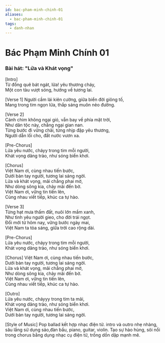 ```yaml
---
id: bac-pham-minh-chinh-01
aliases:
  - bac-pham-minh-chinh-01
tags:
  - danh-nhan
---
```


# Bác Phạm Minh Chính 01

### Bài hát: "Lửa và Khát vọng"

[Intro]  
Từ đồng quê bát ngát, lửa! yêu thương cháy,  
Một con tàu vượt sóng, hướng về tương lai.  

[Verse 1]
Người cầm lái kiên cường, giữa biển đời giông tố,  
Mang trong tim ngọn lửa, thắp sáng muôn nẻo đường.  

[Verse 2]  
Cánh chim không ngại gió, vẫn bay về phía mặt trời,  
Như dân tộc này, chẳng ngại gian nan.  
Từng bước đi vững chãi, từng nhịp đập yêu thương,  
Người dẫn lối cho, đất nước vươn xa.  

[Pre-Chorus]  
Lửa yêu nước, cháyy trong tim mỗi người,  
Khát vọng dâng trào, như sóng biển khơi.

[Chorus]  
Việt Nam ơi, cùng nhau tiến bước,  
Dưới bàn tay người, tương lai sáng ngời.  
Lửa và khát vọng, mãi chẳng phai mờ,  
Như dòng sông kia, chảy mãi đến bờ.  
Việt Nam ơi, vững tin tiến lên,  
Cùng nhau viết tiếp, khúc ca tự hào.  

[Verse 3]  
Từng hạt mưa thấm đất, nuôi lớn mầm xanh,  
Như tình yêu người gieo, cho đời trái ngọt.  
Đổi mới từ hôm nay, vững bước ngày mai,  
Việt Nam ta tỏa sáng, giữa trời cao rộng dài.  

[Pre-Chorus]  
Lửa yêu nước, cháyy trong tim mỗi người,  
Khát vọng dâng trào, như sóng biển khơi.  

[Chorus]
Việt Nam ơi, cùng nhau tiến bước,  
Dưới bàn tay người, tương lai sáng ngời.  
Lửa và khát vọng, mãi chẳng phai mờ,  
Như dòng sông kia, chảy mãi đến bờ.  
Việt Nam ơi, vững tin tiến lên,  
Cùng nhau viết tiếp, khúc ca tự hào.  

[Outro]  
Lửa yêu nước, cháyyy trong tim ta mãi,  
Khát vọng dâng trào, như sóng biển khơi.  
Việt Nam ơi, cùng nhau tiến bước,  
Dưới bàn tay người, tương lai sáng ngời.  

[Style of Music]
Pop ballad kết hợp nhạc điện tử.
intro và outro nhẹ nhàng, sâu lắng sử dụng sáo,đàn bầu, piano, guitar, violin. 
Tạo sự hào hùng, sôi nổi trong chorus bằng dụng nhạc cụ điện tử, trống dồn dập mạnh mẽ.


